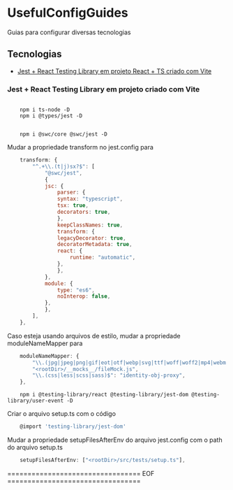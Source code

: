 # UsefulConfigGuides
Guias para configurar diversas tecnologias


## Tecnologias 

- [Jest + React Testing Library em projeto React + TS criado com Vite](#jest-+-react-testing-library-em-projeto-criado-com-vite)



### Jest + React Testing Library em projeto criado com Vite

```console

    npm i ts-node -D
    npm i @types/jest -D


    npm i @swc/core @swc/jest -D
```

Mudar a propriedade transform no jest.config para 

```js 
    transform: {
        "^.+\\.(t|j)sx?$": [
            "@swc/jest",
            {
            jsc: {
                parser: {
                syntax: "typescript",
                tsx: true,
                decorators: true,
                },
                keepClassNames: true,
                transform: {
                legacyDecorator: true,
                decoratorMetadata: true,
                react: {
                    runtime: "automatic",
                },
                },
            },
            module: {
                type: "es6",
                noInterop: false,
            },
            },
        ],
    },
```

Caso esteja usando arquivos de estilo, mudar a propriedade moduleNameMapper para

```js
    moduleNameMapper: {
        "\\.(jpg|jpeg|png|gif|eot|otf|webp|svg|ttf|woff|woff2|mp4|webm|wav|mp3|m4a|aac|oga)$":
        "<rootDir>/__mocks__/fileMock.js",
        "\\.(css|less|scss|sass)$": "identity-obj-proxy",
    },
```

```console 
    npm i @testing-library/react @testing-library/jest-dom @testing-library/user-event -D
```

Criar o arquivo setup.ts com o código 

```js
    @import 'testing-library/jest-dom'
```

Mudar a propriedade setupFilesAfterEnv do arquivo jest.config com o path do arquivo setup.ts 

```js 
    setupFilesAfterEnv: ["<rootDir>/src/tests/setup.ts"],
```

================================= EOF =================================